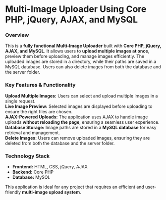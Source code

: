 # **Multi-Image Uploader Using Core PHP, jQuery, AJAX, and MySQL**  

### **Overview**  
This is a **fully functional Multi-Image Uploader** built with **Core PHP, jQuery, AJAX, and MySQL**. It allows users to **upload multiple images at once**, preview them before uploading, and manage images efficiently. The uploaded images are stored in a directory, while their paths are saved in a MySQL database. Users can also delete images from both the database and the server folder.

### **Key Features & Functionality**  
 **Upload Multiple Images:** Users can select and upload multiple images in a single request.  
 **Live Image Preview:** Selected images are displayed before uploading to ensure the right files are chosen.  
 **AJAX-Powered Uploads:** The application uses AJAX to handle image uploads **without reloading the page**, ensuring a seamless user experience.  
 **Database Storage:** Image paths are stored in a **MySQL database** for easy retrieval and management.  
 **Delete Images:** Users can remove uploaded images, ensuring they are deleted from both the database and the server folder.  

### **Technology Stack**  
- **Frontend:** HTML, CSS, jQuery, AJAX  
- **Backend:** Core PHP  
- **Database:** MySQL  

This application is ideal for any project that requires an efficient and user-friendly **multi-image upload system**.


